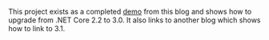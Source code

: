 This project exists as a completed [demo](https://github.com/LayersOfAbstraction/2.2_to_3.0_migration_project) from this blog and shows how to upgrade from .NET Core 2.2 to 3.0. It also links to another blog which shows how to link to 3.1.
